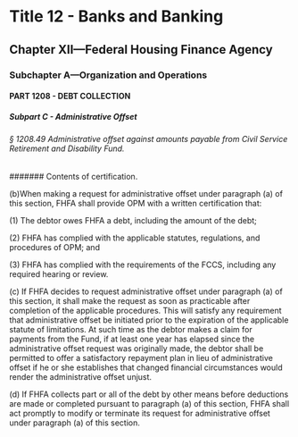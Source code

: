 
# Title 12 - Banks and Banking
## Chapter XII—Federal Housing Finance Agency
### Subchapter A—Organization and Operations
#### PART 1208 - DEBT COLLECTION
##### Subpart C - Administrative Offset
###### § 1208.49 Administrative offset against amounts payable from Civil Service Retirement and Disability Fund.
####### Contents of certification.

(b)When making a request for administrative offset under paragraph (a) of this section, FHFA shall provide OPM with a written certification that:

(1) The debtor owes FHFA a debt, including the amount of the debt;

(2) FHFA has complied with the applicable statutes, regulations, and procedures of OPM; and

(3) FHFA has complied with the requirements of the FCCS, including any required hearing or review.

(c) If FHFA decides to request administrative offset under paragraph (a) of this section, it shall make the request as soon as practicable after completion of the applicable procedures. This will satisfy any requirement that administrative offset be initiated prior to the expiration of the applicable statute of limitations. At such time as the debtor makes a claim for payments from the Fund, if at least one year has elapsed since the administrative offset request was originally made, the debtor shall be permitted to offer a satisfactory repayment plan in lieu of administrative offset if he or she establishes that changed financial circumstances would render the administrative offset unjust.

(d) If FHFA collects part or all of the debt by other means before deductions are made or completed pursuant to paragraph (a) of this section, FHFA shall act promptly to modify or terminate its request for administrative offset under paragraph (a) of this section.
